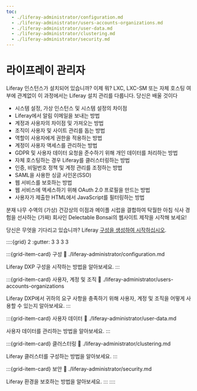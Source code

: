 ```yaml
---
toc:
  - ./liferay-administrator/configuration.md
  - ./liferay-administrator/users-accounts-organizations.md
  - ./liferay-administrator/user-data.md
  - ./liferay-administrator/clustering.md
  - ./liferay-administrator/security.md
---
```

# 라이프레이 관리자

Liferay 인스턴스가 설치되어 있습니까? 이제 뭐? LXC, LXC-SM 또는 자체 호스팅 여부에 관계없이 이 과정에서는 Liferay 설치 관리를 다룹니다. 당신은 배울 것이다

- 시스템 설정, 가상 인스턴스 및 시스템 설정의 차이점
- Liferay에서 알림 이메일을 보내는 방법
- 계정과 사용자의 차이점 및 가져오는 방법
- 조직이 사용자 및 사이트 관리를 돕는 방법
- 역할이 사용자에게 권한을 적용하는 방법
- 계정이 사용자 액세스를 관리하는 방법
- GDPR 및 사용자 데이터 요청을 준수하기 위해 개인 데이터를 처리하는 방법
- 자체 호스팅하는 경우 Liferay를 클러스터링하는 방법
- 인증, 비밀번호 정책 및 계정 관리를 조정하는 방법
- SAML을 사용한 싱글 사인온(SSO)
- 웹 서비스를 보호하는 방법
- 웹 서비스에 액세스하기 위해 OAuth 2.0 프로필을 만드는 방법
- 사용자가 제출한 HTML에서 JavaScript를 필터링하는 방법

분재 나무 수액의 (가상) 건강상의 이점과 메이플 시럽을 결합하여 탁월한 아침 식사 경험을 선사하는 (가짜) 회사인 Delectable Bonsai의 웹사이트 제작을 시작해 보세요!

당신은 무엇을 기다리고 있습니까? Liferay [구성을 생성하여 시작하십시오](./liferay-administrator/configuration.md).

::::{grid} 2
:gutter: 3 3 3 3

:::{grid-item-card}  구성
:link: ./liferay-administrator/configuration.md

Liferay DXP 구성을 시작하는 방법을 알아보세요.
:::

:::{grid-item-card}  사용자, 계정 및 조직
:link: ./liferay-administrator/users-accounts-organizations

Liferay DXP에서 귀하의 요구 사항을 충족하기 위해 사용자, 계정 및 조직을 어떻게 사용할 수 있는지 알아보세요.
:::

:::{grid-item-card}  사용자 데이터
:link: ./liferay-administrator/user-data.md

사용자 데이터를 관리하는 방법을 알아보세요.
:::

:::{grid-item-card}  클러스터링
:link: ./liferay-administrator/clustering.md

Liferay 클러스터를 구성하는 방법을 알아보세요.
:::

:::{grid-item-card}  보안
:link: ./liferay-administrator/security.md

Liferay 환경을 보호하는 방법을 알아보세요.
:::
::::
